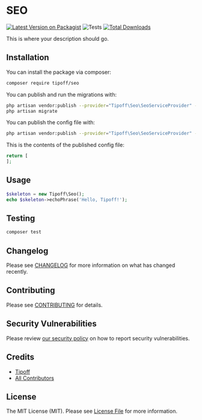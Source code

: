 # SEO

[![Latest Version on Packagist](https://img.shields.io/packagist/v/tipoff/seo.svg?style=flat-square)](https://packagist.org/packages/tipoff/seo)
![Tests](https://github.com/tipoff/seo/workflows/Tests/badge.svg)
[![Total Downloads](https://img.shields.io/packagist/dt/tipoff/seo.svg?style=flat-square)](https://packagist.org/packages/tipoff/seo)

This is where your description should go.

## Installation

You can install the package via composer:

```bash
composer require tipoff/seo
```

You can publish and run the migrations with:

```bash
php artisan vendor:publish --provider="Tipoff\Seo\SeoServiceProvider" --tag="migrations"
php artisan migrate
```

You can publish the config file with:
```bash
php artisan vendor:publish --provider="Tipoff\Seo\SeoServiceProvider" --tag="config"
```

This is the contents of the published config file:

```php
return [
];
```

## Usage

```php
$skeleton = new Tipoff\Seo();
echo $skeleton->echoPhrase('Hello, Tipoff!');
```

## Testing

```bash
composer test
```

## Changelog

Please see [CHANGELOG](CHANGELOG.md) for more information on what has changed recently.

## Contributing

Please see [CONTRIBUTING](.github/CONTRIBUTING.md) for details.

## Security Vulnerabilities

Please review [our security policy](../../security/policy) on how to report security vulnerabilities.

## Credits

- [Tipoff](https://github.com/tipoff)
- [All Contributors](../../contributors)

## License

The MIT License (MIT). Please see [License File](LICENSE.md) for more information.
